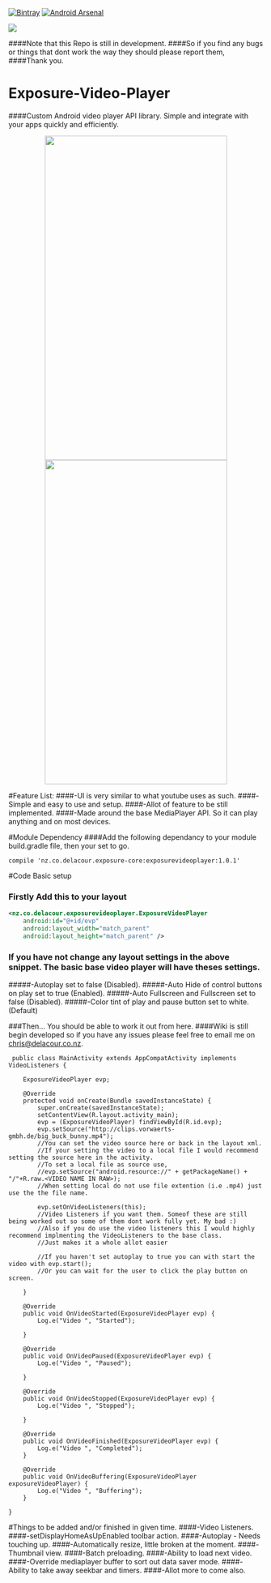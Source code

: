 
[![Bintray](https://api.bintray.com/packages/delacour/maven/exposurevideoplayer/images/download.svg)](https://bintray.com/delacour/maven/exposurevideoplayer/_latestVersion)
[![Android Arsenal](https://img.shields.io/badge/Android%20Arsenal-Exposure--Video--Player-green.svg?style=true)](https://android-arsenal.com/details/1/4345)

<a href='https://bintray.com/delacour/maven/exposurevideoplayer?source=watch' alt='Get automatic notifications about new "exposurevideoplayer" versions'><img src='https://www.bintray.com/docs/images/bintray_badge_color.png'></a>

####Note that this Repo is still in development. 
####So if you find any bugs or things that dont work the way they should please report them, 
####Thank you.

# Exposure-Video-Player
####Custom Android video player API library. Simple and integrate with your apps quickly and efficiently.


<p align="center">
<img src="https://github.com/UrbanChrisy/Exposure-Video-Player/blob/master/screenshots/screenshot_1.png" height="640px" width="360px">
<img src="https://github.com/UrbanChrisy/Exposure-Video-Player/blob/master/screenshots/screenshot_2.png" height="640px" width="360px"> </p>





#Feature List:
####-UI is very similar to what youtube uses as such.
####-Simple and easy to use and setup.
####-Allot of feature to be still implemented.
####-Made around the base MediaPlayer API. So it can play anything and on most devices.

#Module Dependency
####Add the following dependancy to your module build.gradle file, then your set to go.
```Gradle
compile 'nz.co.delacour.exposure-core:exposurevideoplayer:1.0.1'
```
#Code Basic setup
### Firstly Add this to your layout

```XML
<nz.co.delacour.exposurevideoplayer.ExposureVideoPlayer
    android:id="@+id/evp"
    android:layout_width="match_parent"
    android:layout_height="match_parent" />
```

### If you have not change any layout settings in the above snippet. The basic base video player will have theses settings.
#####-Autoplay set to false (Disabled).
#####-Auto Hide of control buttons on play set to true (Enabled).
#####-Auto Fullscreen and Fullscreen set to false (Disabled).
#####-Color tint of play and pause button set to white. (Default)

###Then... You should be able to work it out from here. 
####Wiki is still begin developed so if you have any issues please feel free to email me on chris@delacour.co.nz.

```Android
 public class MainActivity extends AppCompatActivity implements VideoListeners {

    ExposureVideoPlayer evp;

    @Override
    protected void onCreate(Bundle savedInstanceState) {
        super.onCreate(savedInstanceState);
        setContentView(R.layout.activity_main);
        evp = (ExposureVideoPlayer) findViewById(R.id.evp);
        evp.setSource("http://clips.vorwaerts-gmbh.de/big_buck_bunny.mp4");
        //You can set the video source here or back in the layout xml.
        //If your setting the video to a local file I would recommend setting the source here in the activity.
        //To set a local file as source use, 
        //evp.setSource("android.resource://" + getPackageName() + "/"+R.raw.<VIDEO NAME IN RAW>);
        //When setting local do not use file extention (i.e .mp4) just use the the file name.
        
        evp.setOnVideoListeners(this);
        //Video Listeners if you want them. Someof these are still being worked out so some of them dont work fully yet. My bad :)
        //Also if you do use the video listeners this I would highly recommend implmenting the VideoListeners to the base class. 
        //Just makes it a whole allot easier

        //If you haven't set autoplay to true you can with start the video with evp.start();
        //Or you can wait for the user to click the play button on screen.

    }
    
    @Override
    public void OnVideoStarted(ExposureVideoPlayer evp) {
        Log.e("Video ", "Started");

    }

    @Override
    public void OnVideoPaused(ExposureVideoPlayer evp) {
        Log.e("Video ", "Paused");

    }

    @Override
    public void OnVideoStopped(ExposureVideoPlayer evp) {
        Log.e("Video ", "Stopped");

    }

    @Override
    public void OnVideoFinished(ExposureVideoPlayer evp) {
        Log.e("Video ", "Completed");
    }

    @Override
    public void OnVideoBuffering(ExposureVideoPlayer exposureVideoPlayer) {
        Log.e("Video ", "Buffering");
    }

}
```
#Things to be added and/or finished in given time.
####-Video Listeners.
####-setDisplayHomeAsUpEnabled toolbar action.
####-Autoplay - Needs touching up.
####-Automatically resize, little broken at the moment.
####-Thumbnail view.
####-Batch preloading.
####-Ability to load next video.
####-Override mediaplayer buffer to sort out data saver mode.
####-Ability to take away seekbar and timers.
####-Allot more to come also.


